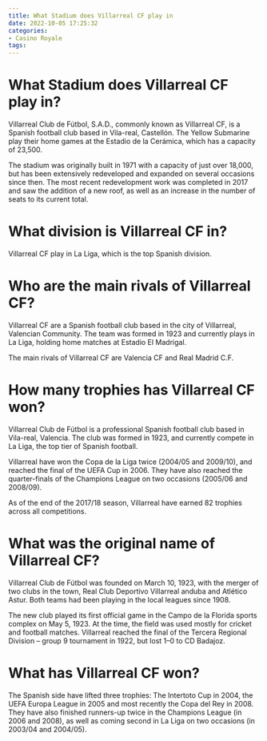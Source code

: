 ```yaml
---
title: What Stadium does Villarreal CF play in
date: 2022-10-05 17:25:32
categories:
- Casino Royale
tags:
---
```



#  What Stadium does Villarreal CF play in?

Villarreal Club de Fútbol, S.A.D., commonly known as Villarreal CF, is a Spanish football club based in Vila-real, Castellón. The Yellow Submarine play their home games at the Estadio de la Cerámica, which has a capacity of 23,500.

The stadium was originally built in 1971 with a capacity of just over 18,000, but has been extensively redeveloped and expanded on several occasions since then. The most recent redevelopment work was completed in 2017 and saw the addition of a new roof, as well as an increase in the number of seats to its current total.

#  What division is Villarreal CF in?

Villarreal CF play in La Liga, which is the top Spanish division.

#  Who are the main rivals of Villarreal CF?

Villarreal CF are a Spanish football club based in the city of Villarreal, Valencian Community. The team was formed in 1923 and currently plays in La Liga, holding home matches at Estadio El Madrigal.

The main rivals of Villarreal CF are Valencia CF and Real Madrid C.F.

#  How many trophies has Villarreal CF won?

Villarreal Club de Fútbol is a professional Spanish football club based in Vila-real, Valencia. The club was formed in 1923, and currently compete in La Liga, the top tier of Spanish football.

Villarreal have won the Copa de la Liga twice (2004/05 and 2009/10), and reached the final of the UEFA Cup in 2006. They have also reached the quarter-finals of the Champions League on two occasions (2005/06 and 2008/09).

As of the end of the 2017/18 season, Villarreal have earned 82 trophies across all competitions.

#  What was the original name of Villarreal CF?

Villarreal Club de Fútbol was founded on March 10, 1923, with the merger of two clubs in the town, Real Club Deportivo Villarreal anduba and Atlético Astur. Both teams had been playing in the local leagues since 1908.

The new club played its first official game in the Campo de la Florida sports complex on May 5, 1923. At the time, the field was used mostly for cricket and football matches. Villarreal reached the final of the Tercera Regional Division – group 9 tournament in 1922, but lost 1–0 to CD Badajoz.

# What has Villarreal CF won?

The Spanish side have lifted three trophies: The Intertoto Cup in 2004, the UEFA Europa League in 2005 and most recently the Copa del Rey in 2008. They have also finished runners-up twice in the Champions League (in 2006 and 2008), as well as coming second in La Liga on two occasions (in 2003/04 and 2004/05).